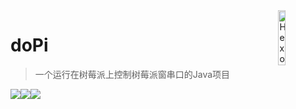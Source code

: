 <img src="http://static.suroot.win/image/dopi.png" alt="Hexo logo" width="15%" align="right" />

# doPi

> 一个运行在树莓派上控制树莓派窗串口的Java项目
>


![](https://img.shields.io/badge/java-1.8-green)![](https://img.shields.io/badge/version-1.0-green)![](https://img.shields.io/badge/pi4j-1.1-green)